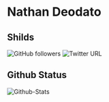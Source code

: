 # Nathan Deodato

## 

## Shilds
![GitHub followers](https://img.shields.io/github/followers/NathanDeodato?label=NT-Followers&style=social)
![Twitter URL](https://img.shields.io/twitter/url?color=black&label=Twitter&style=social&url=https%3A%2F%2Ftwitter.com%2F@DeodatoNat)

## Github Status
![Github-Stats](https://github-readme-stats.vercel.app/api?DeodatoNat=aryclenio&show_icons=true)


